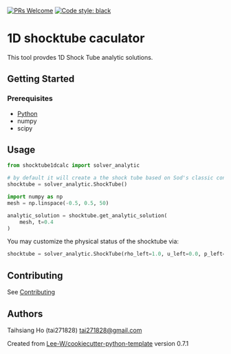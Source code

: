 [![PRs Welcome](https://img.shields.io/badge/PRs-welcome-brightgreen.svg?style=flat-square)](http://makeapullrequest.com)
[![Code style: black](https://img.shields.io/badge/code%20style-black-000000.svg)](https://github.com/psf/black)

# 1D shocktube caculator
This tool provdes 1D Shock Tube analytic solutions.

## Getting Started

### Prerequisites
* [Python](https://www.python.org/downloads/)
* numpy
* scipy

## Usage
```python
from shocktube1dcalc import solver_analytic

# by default it will create a the shock tube based on Sod's classic condition.
shocktube = solver_analytic.ShockTube()

import numpy as np
mesh = np.linspace(-0.5, 0.5, 50)

analytic_solution = shocktube.get_analytic_solution(
    mesh, t=0.4
)
```


You may customize the physical status of the shocktube via:
```python
shocktube = solver_analytic.ShockTube(rho_left=1.0, u_left=0.0, p_left=1.0, rho_right=0.125, u_right=0.0, p_right=0.1)
```

## Contributing
See [Contributing](contributing.md)

## Authors
Taihsiang Ho (tai271828) <tai271828@gmail.com>


Created from [Lee-W/cookiecutter-python-template](https://github.com/Lee-W/cookiecutter-python-template/tree/0.7.1) version 0.7.1
